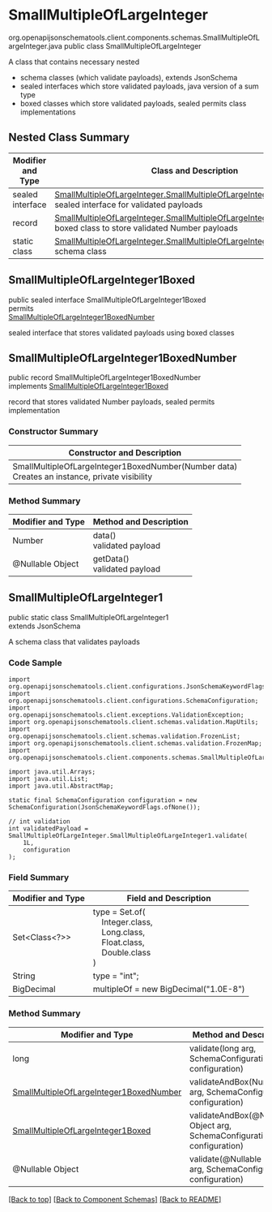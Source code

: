# SmallMultipleOfLargeInteger
org.openapijsonschematools.client.components.schemas.SmallMultipleOfLargeInteger.java
public class SmallMultipleOfLargeInteger<br>

A class that contains necessary nested
- schema classes (which validate payloads), extends JsonSchema
- sealed interfaces which store validated payloads, java version of a sum type
- boxed classes which store validated payloads, sealed permits class implementations

## Nested Class Summary
| Modifier and Type | Class and Description |
| ----------------- | ---------------------- |
| sealed interface | [SmallMultipleOfLargeInteger.SmallMultipleOfLargeInteger1Boxed](#smallmultipleoflargeinteger1boxed)<br> sealed interface for validated payloads |
| record | [SmallMultipleOfLargeInteger.SmallMultipleOfLargeInteger1BoxedNumber](#smallmultipleoflargeinteger1boxednumber)<br> boxed class to store validated Number payloads |
| static class | [SmallMultipleOfLargeInteger.SmallMultipleOfLargeInteger1](#smallmultipleoflargeinteger1)<br> schema class |

## SmallMultipleOfLargeInteger1Boxed
public sealed interface SmallMultipleOfLargeInteger1Boxed<br>
permits<br>
[SmallMultipleOfLargeInteger1BoxedNumber](#smallmultipleoflargeinteger1boxednumber)

sealed interface that stores validated payloads using boxed classes

## SmallMultipleOfLargeInteger1BoxedNumber
public record SmallMultipleOfLargeInteger1BoxedNumber<br>
implements [SmallMultipleOfLargeInteger1Boxed](#smallmultipleoflargeinteger1boxed)

record that stores validated Number payloads, sealed permits implementation

### Constructor Summary
| Constructor and Description |
| --------------------------- |
| SmallMultipleOfLargeInteger1BoxedNumber(Number data)<br>Creates an instance, private visibility |

### Method Summary
| Modifier and Type | Method and Description |
| ----------------- | ---------------------- |
| Number | data()<br>validated payload |
| @Nullable Object | getData()<br>validated payload |

## SmallMultipleOfLargeInteger1
public static class SmallMultipleOfLargeInteger1<br>
extends JsonSchema

A schema class that validates payloads

### Code Sample
```
import org.openapijsonschematools.client.configurations.JsonSchemaKeywordFlags;
import org.openapijsonschematools.client.configurations.SchemaConfiguration;
import org.openapijsonschematools.client.exceptions.ValidationException;
import org.openapijsonschematools.client.schemas.validation.MapUtils;
import org.openapijsonschematools.client.schemas.validation.FrozenList;
import org.openapijsonschematools.client.schemas.validation.FrozenMap;
import org.openapijsonschematools.client.components.schemas.SmallMultipleOfLargeInteger;

import java.util.Arrays;
import java.util.List;
import java.util.AbstractMap;

static final SchemaConfiguration configuration = new SchemaConfiguration(JsonSchemaKeywordFlags.ofNone());

// int validation
int validatedPayload = SmallMultipleOfLargeInteger.SmallMultipleOfLargeInteger1.validate(
    1L,
    configuration
);
```

### Field Summary
| Modifier and Type | Field and Description |
| ----------------- | ---------------------- |
| Set<Class<?>> | type = Set.of(<br/>&nbsp;&nbsp;&nbsp;&nbsp;Integer.class,<br/>&nbsp;&nbsp;&nbsp;&nbsp;Long.class,<br/>&nbsp;&nbsp;&nbsp;&nbsp;Float.class,<br/>&nbsp;&nbsp;&nbsp;&nbsp;Double.class<br/>)<br/> |
| String | type = "int"; |
| BigDecimal | multipleOf = new BigDecimal("1.0E-8") |

### Method Summary
| Modifier and Type | Method and Description |
| ----------------- | ---------------------- |
| long | validate(long arg, SchemaConfiguration configuration) |
| [SmallMultipleOfLargeInteger1BoxedNumber](#smallmultipleoflargeinteger1boxednumber) | validateAndBox(Number arg, SchemaConfiguration configuration) |
| [SmallMultipleOfLargeInteger1Boxed](#smallmultipleoflargeinteger1boxed) | validateAndBox(@Nullable Object arg, SchemaConfiguration configuration) |
| @Nullable Object | validate(@Nullable Object arg, SchemaConfiguration configuration) |

[[Back to top]](#top) [[Back to Component Schemas]](../../../README.md#Component-Schemas) [[Back to README]](../../../README.md)
